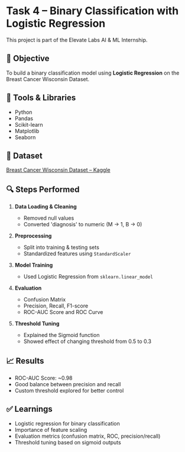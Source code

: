 # Task 4 – Binary Classification with Logistic Regression

This project is part of the Elevate Labs AI & ML Internship.

## 📌 Objective
To build a binary classification model using **Logistic Regression** on the Breast Cancer Wisconsin Dataset.

## 🧰 Tools & Libraries
- Python
- Pandas
- Scikit-learn
- Matplotlib
- Seaborn

## 📁 Dataset
[Breast Cancer Wisconsin Dataset – Kaggle](https://www.kaggle.com/datasets/uciml/breast-cancer-wisconsin-data)

## 🔍 Steps Performed

1. **Data Loading & Cleaning**  
   - Removed null values  
   - Converted 'diagnosis' to numeric (M → 1, B → 0)

2. **Preprocessing**  
   - Split into training & testing sets  
   - Standardized features using `StandardScaler`

3. **Model Training**  
   - Used Logistic Regression from `sklearn.linear_model`

4. **Evaluation**  
   - Confusion Matrix  
   - Precision, Recall, F1-score  
   - ROC-AUC Score and ROC Curve

5. **Threshold Tuning**  
   - Explained the Sigmoid function  
   - Showed effect of changing threshold from 0.5 to 0.3

## 📈 Results

- ROC-AUC Score: ~0.98
- Good balance between precision and recall
- Custom threshold explored for better control

## ✅ Learnings

- Logistic regression for binary classification
- Importance of feature scaling
- Evaluation metrics (confusion matrix, ROC, precision/recall)
- Threshold tuning based on sigmoid outputs

